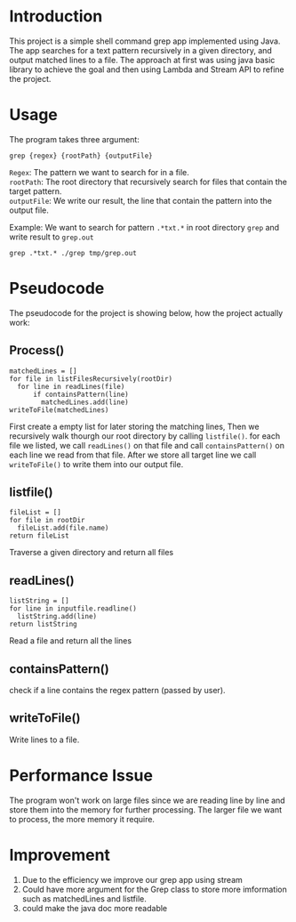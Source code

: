 # Introduction
This project is a simple shell command grep app implemented using Java. 
The app searches for a text pattern recursively in a given directory, and output matched lines to a file. 
The approach at first was using java basic library to achieve the goal and then using Lambda and Stream API to refine the project.

# Usage
The program takes three argument:  
```
grep {regex} {rootPath} {outputFile}
```  
`Regex`: The pattern we want to search for in a file.  
`rootPath`: The root directory that recursively search for files that contain the target pattern.  
`outputFile`: We write our result, the line that contain the pattern into the output file.  

Example: We want to search for pattern `.*txt.*` in root directory `grep` and write result to `grep.out`  
```
grep .*txt.* ./grep tmp/grep.out
```  

# Pseudocode
The pseudocode for the project is showing below, how the project actually work:  
## Process()
```
matchedLines = []
for file in listFilesRecursively(rootDir)
  for line in readLines(file)
      if containsPattern(line)
        matchedLines.add(line)
writeToFile(matchedLines)
```  
First create a empty list for later storing the matching lines, Then we recursively walk thourgh our root directory by calling `listfile()`.
for each file we listed, we call `readLines()` on that file and call `containsPattern()` on each line we read from that file. After we store
all target line we call `writeToFile()` to write them into our output file.  

## listfile()
```
fileList = []
for file in rootDir
  fileList.add(file.name)
return fileList
```  
Traverse a given directory and return all files  

## readLines()
```
listString = []
for line in inputfile.readline()
  listString.add(line)
return listString
```  
Read a file and return all the lines  

## containsPattern()  
check if a line contains the regex pattern (passed by user).  

## writeToFile()
Write lines to a file.  

# Performance Issue
The program won't work on large files since we are reading line by
line and store them into the memory for further processing.
The larger file we want to process, the more memory it require.   

# Improvement
1. Due to the efficiency we improve our grep app using stream  
2. Could have more argument for the Grep class to store more imformation such as matchedLines and listfile.  
3. could make the java doc more readable